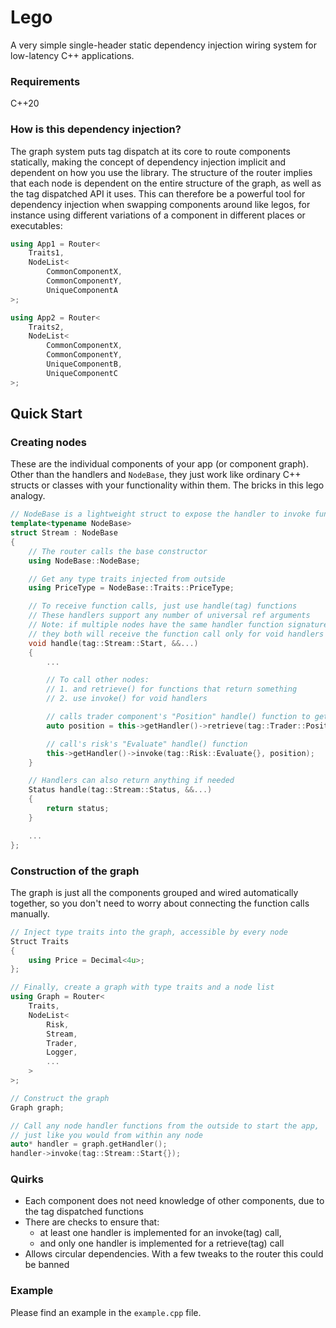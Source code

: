 # Lego
A very simple single-header static dependency injection wiring system for low-latency C++ applications.

### Requirements
C++20

### How is this dependency injection?
The graph system puts tag dispatch at its core to route components statically, making the concept of dependency injection implicit and dependent on how you use the library. The structure of the router implies that each node is dependent on the entire structure of the graph, as well as the tag dispatched API it uses. This can therefore be a powerful tool for dependency injection when swapping components around like legos, for instance using different variations of a component in different places or executables:
```cpp
using App1 = Router<
    Traits1,
    NodeList<
        CommonComponentX,
        CommonComponentY,
        UniqueComponentA
>;

using App2 = Router<
    Traits2,
    NodeList<
        CommonComponentX,
        CommonComponentY,
        UniqueComponentB,
        UniqueComponentC
>;
```

## Quick Start
### Creating nodes
These are the individual components of your app (or component graph). Other than the handlers and `NodeBase`, they just work like ordinary C++ structs or classes with your functionality within them. The bricks in this lego analogy.

```cpp
// NodeBase is a lightweight struct to expose the handler to invoke functions of other nodes *magically*
template<typename NodeBase>
struct Stream : NodeBase 
{
    // The router calls the base constructor
    using NodeBase::NodeBase;

    // Get any type traits injected from outside 
    using PriceType = NodeBase::Traits::PriceType;

    // To receive function calls, just use handle(tag) functions 
    // These handlers support any number of universal ref arguments
    // Note: if multiple nodes have the same handler function signatures, 
    // they both will receive the function call only for void handlers
    void handle(tag::Stream::Start, &&...)
    {
        ...

        // To call other nodes:
        // 1. and retrieve() for functions that return something
        // 2. use invoke() for void handlers 

        // calls trader component's "Position" handle() function to get some value
        auto position = this->getHandler()->retrieve(tag::Trader::Position{}); 

        // call's risk's "Evaluate" handle() function
        this->getHandler()->invoke(tag::Risk::Evaluate{}, position);
    }

    // Handlers can also return anything if needed
    Status handle(tag::Stream::Status, &&...) 
    {
        return status;
    }

    ...
};

```

### Construction of the graph
The graph is just all the components grouped and wired automatically together, so you don't need to worry about connecting the function calls manually.

```cpp
// Inject type traits into the graph, accessible by every node
Struct Traits
{
    using Price = Decimal<4u>;
};

// Finally, create a graph with type traits and a node list
using Graph = Router<
    Traits,
    NodeList<
        Risk,
        Stream,
        Trader,
        Logger,
        ...
    >
>;

// Construct the graph
Graph graph;

// Call any node handler functions from the outside to start the app,
// just like you would from within any node
auto* handler = graph.getHandler();
handler->invoke(tag::Stream::Start{});
```

### Quirks
- Each component does not need knowledge of other components, due to the tag dispatched functions
- There are checks to ensure that:
    - at least one handler is implemented for an invoke(tag) call,
    - and only one handler is implemented for a retrieve(tag) call
- Allows circular dependencies. With a few tweaks to the router this could be banned

### Example
Please find an example in the `example.cpp` file.
